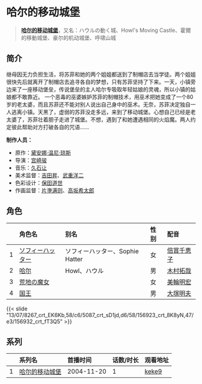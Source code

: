 # 哈尔的移动城堡


> <u>**[哈尔的移动城堡](http://bgm.tv/subject/312)**</u>，又名：ハウルの動く城、Howl's Moving Castle、霍爾的移動城堡、豪尔的机动城堡、呼啸山城

## 简介


继母因无力负担生活，将苏菲和她的两个姐姐都送到了制帽店去当学徒。两个姐姐很快先后就离开了制帽店去追寻各自的梦想，只有苏菲坚持了下来。一天，小镇旁边来了一座移动堡垒，传说堡垒的主人哈尔专吸取年轻姑娘的灵魂，所以小镇的姑娘都不敢靠近。
一个恶毒的巫婆嫉妒苏菲的制帽技术，用巫术把她变成了一个80岁的老太婆，而且苏菲还不能对别人说出自己身中的巫术。无奈，苏菲决定独自一人逃离小镇。天黑了，虚弱的苏菲没走多远，来到了移动城堡。心想自己已经是老太婆了，苏菲壮着胆子走进了城堡。不想，遇到了和她遭遇相同的火焰魔。两人约定彼此帮助对方打破各自的咒语……

**制作人员：**
- 原作：[黛安娜·温尼·琼斯](http://bgm.tv/person/2019)
- 导演：[宫崎骏](http://bgm.tv/person/1040)
- 音乐：[久石让](http://bgm.tv/person/1638)
- 美术监督：[吉田昇](http://bgm.tv/person/15473)、[武重洋二](http://bgm.tv/person/11682)
- 色彩设计：[保田道世](http://bgm.tv/person/1510)
- 作画监督：[片塰满则](http://bgm.tv/person/32036)、[高坂希太郎](http://bgm.tv/person/1665)

## 角色

|     |   角色名   |   别名  | 性别 |  配音  |
|:--- |:------  |:----      |:---  |:--   |
| 1 | [ソフィーハッター](http://bgm.tv/character/8267) | ソフィーハッター、Sophie Hatter | 女 | [倍賞千恵子](http://bgm.tv/person/4504) |
| 2 | [哈尔](http://bgm.tv/character/5087) | Howl、ハウル | 男 | [木村拓哉](http://bgm.tv/person/4505) |
| 3 | [荒地の魔女](http://bgm.tv/character/156923) |  | 女 | [美輪明宏](http://bgm.tv/person/63788) |
| 4 | [国王](http://bgm.tv/character/156932) |  | 男 | [大塚明夫](http://bgm.tv/person/3832) |

{{< slide "13/07/8267_crt_EK6Kb,58/c6/5087_crt_sD1jd,d6/58/156923_crt_8K8yN,47/e3/156932_crt_fT3Q5" >}}

## 系列

|     | 系列名     | 首播时间       | 话数/时长 | 观看地址                                                     |
| :-- | :------ | :--------- | :---- | :------------------------------------------------------- |
| 1   |[哈尔的移动城堡](https://bgm.tv/subject/312)| 2004-11-20 | 1     | [keke9](https://www.keke9.app/play/179823-4-271797.html) |



